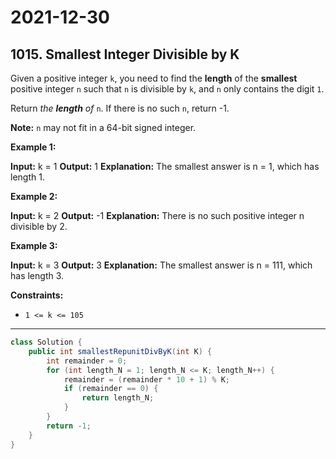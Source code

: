 # 2021-12-30

## 1015. Smallest Integer Divisible by K

Given a positive integer `k`, you need to find the **length** of the **smallest** positive integer `n` such that `n` is divisible by `k`, and `n` only contains the digit `1`.

Return _the **length** of_ `n`. If there is no such `n`, return -1.

**Note:** `n` may not fit in a 64-bit signed integer.

**Example 1:**

**Input:** k = 1
**Output:** 1
**Explanation:** The smallest answer is n = 1, which has length 1.

**Example 2:**

**Input:** k = 2
**Output:** -1
**Explanation:** There is no such positive integer n divisible by 2.

**Example 3:**

**Input:** k = 3
**Output:** 3
**Explanation:** The smallest answer is n = 111, which has length 3.

**Constraints:**

- `1 <= k <= 105`

---

```java
class Solution {
    public int smallestRepunitDivByK(int K) {
        int remainder = 0;
        for (int length_N = 1; length_N <= K; length_N++) {
            remainder = (remainder * 10 + 1) % K;
            if (remainder == 0) {
                return length_N;
            }
        }
        return -1;
    }
}
```
